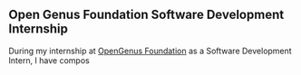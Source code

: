 ## Open Genus Foundation Software Development Internship

During my internship at [OpenGenus Foundation](https://github.com/OpenGenus) as a Software Development Intern, I have compos
